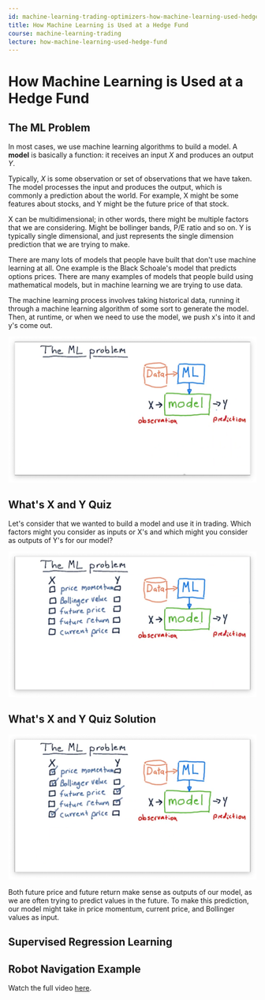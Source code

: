 ```yaml
---
id: machine-learning-trading-optimizers-how-machine-learning-used-hedge-fund
title: How Machine Learning is Used at a Hedge Fund
course: machine-learning-trading
lecture: how-machine-learning-used-hedge-fund
---
```


# How Machine Learning is Used at a Hedge Fund

## The ML Problem

In most cases, we use machine learning algorithms to build a model. A **model** is basically a function: it receives an input $X$ and produces an output $Y$. 

Typically, $X$ is some observation or set of observations that we have taken. The model processes the input and produces the output, which is commonly a prediction about the world. For example, X might be some features about stocks, and Y might be the future price of that stock.

X can be multidimensional; in other words, there might be multiple factors that we are considering. Might be bollinger bands, P/E ratio and so on. Y is typically single dimensional, and just represents the single dimension prediction that we are trying to make.

There are many lots of models that people have built that don't use machine learning at all. One example is the Black Schoale's model that predicts options prices. There are many examples of models that people build using mathematical models, but in machine learning we are trying to use data.

The machine learning process involves taking historical data, running it through a machine learning algorithm of some sort to generate the model. Then, at runtime, or when we need to use the model, we push x's into it and y's come out.

![](2020-01-22-17-53-40.png)

## What's X and Y Quiz

Let's consider that we wanted to build a model and use it in trading. Which factors might you consider as inputs or X's and which might you consider as outputs of Y's for our model?

![](2020-01-22-17-57-46.png)

## What's X and Y Quiz Solution

![](2020-01-22-17-58-20.png)

Both future price and future return make sense as outputs of our model, as we are often trying to predict values in the future. To make this prediction, our model might take in price momentum, current price, and Bollinger values as input.

## Supervised Regression Learning

## Robot Navigation Example

Watch the full video [here](https://www.youtube.com/watch?v=XCE7_OfSkFI).